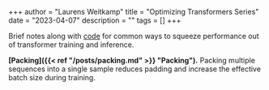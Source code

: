 +++
author = "Laurens Weitkamp"
title = "Optimizing Transformers Series"
date = "2023-04-07"
description = ""
tags = []
+++

Brief notes along with [code](https://github.com/lweitkamp/optimizing_transformers) for common ways to squeeze performance out of transformer training and inference. 

**[Packing]({{< ref "/posts/packing.md" >}} "Packing").** Packing multiple sequences into a single sample reduces padding and increase the effective batch size during training.

